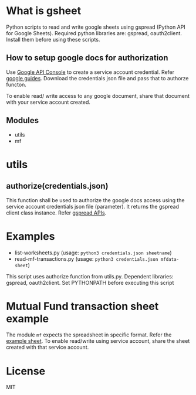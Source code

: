 # What is gsheet
Python scripts to read and write google sheets using gspread (Python API for Google Sheets). Required python libraries are: gspread, oauth2client. Install them before using these scripts.

## How to setup google docs for authorization
Use [Google API Console](https://console.developers.google.com/) to create a service account credential. Refer [google guides](https://developers.google.com/sheets/api/guides/authorizing). Download the credentials json file and pass that to authorze functon.

To enable read/ write access to any google document, share that document with your service account created.

## Modules
* utils
* mf

# utils
## authorize(credentials.json)
This function shall be used to authorize the google docs access using the service account credentials json file (parameter). It returns the gspread client class instance.
Refer [gspread APIs](https://gspread.readthedocs.io/en/latest/index.html).

# Examples
* list-worksheets.py (usage: ``python3 credentials.json sheetname``)
* read-mf-transactions.py (usage: ``python3 credentials.json mfdata-sheet``)

This script uses authorize function from utils.py. Dependent libraries: gspread, oauth2client.
Set PYTHONPATH before executing this script

# Mutual Fund transaction sheet example
The module ``mf`` expects the spreadsheet in specific format. Refer the [example sheet](https://docs.google.com/spreadsheets/d/1Caq7fLyZSA56JlLmYQASLlvE9bVfLl9IEltH7xAX9BI/edit?usp=sharing). To enable read/write using service account, share the sheet created with that service account.

# License
MIT
